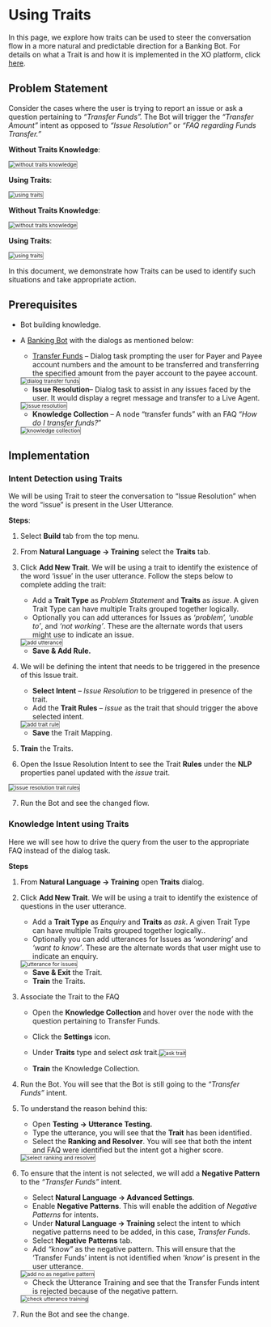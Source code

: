 # Using Traits

In this page, we explore how traits can be used to steer the conversation flow in a more natural and predictable direction for a Banking Bot. For details on what a Trait is and how it is implemented in the XO platform, click <a href="https://docsinternal-kore.github.io/docs/xo/automation/natural-language/training/traits/" target="_blank"> here</a>.

## Problem Statement

Consider the cases where the user is trying to report an issue or ask a question pertaining to _“Transfer Funds”._ The Bot will trigger the _“Transfer Amount”_ intent as opposed to _“Issue Resolution”_ or _“FAQ regarding Funds Transfer.”_

**Without Traits Knowledge**:

<img src="../images/without-traits-knowledge-problem-statement.png" alt="without traits knowledge" title="without traits knowledge" style="border: 1px solid gray; zoom:75%;">

**Using Traits**:

<img src="../images/using-traits-problem-statement.png" alt="using traits" title="using traits" style="border: 1px solid gray; zoom:75%;">

**Without Traits Knowledge**:

<img src="../images/without-traits-knowledge.png" alt="without traits knowledge" title="without traits knowledge" style="border: 1px solid gray; zoom:75%;">

**Using Traits**:

<img src="../images/using-traits.png" alt="using traits" title="using traits" style="border: 1px solid gray; zoom:75%;">

In this document, we demonstrate how Traits can be used to identify such situations and take appropriate action.

## Prerequisites

* Bot building knowledge.
* A <a href="https://docsinternal-kore.github.io/docs/xo/how-tos/build-a-banking-assistant/design-conversation-skills/create-a-sample-banking-assistant/" target="_blank">Banking Bot</a> with the dialogs as mentioned below:
    * <a href="https://docsinternal-kore.github.io/docs/xo/how-tos/build-a-banking-assistant/design-conversation-skills/create-transfer-funds-task/" target="_blank">Transfer Funds</a> – Dialog task prompting the user for Payer and Payee account numbers and the amount to be transferred and transferring the specified amount from the payer account to the payee account.
    
    <img src="../images/dialog-transfer-funds.png" alt="dialog transfer funds" title="dialog transfer funds" style="border: 1px solid gray; zoom:75%;"> 

    * **Issue Resolution**– Dialog task to assist in any issues faced by the user. It would display a regret message and transfer to a Live Agent.

    <img src="../images/issue-resolution-dialog-traits.png" alt="issue resolution" title="issue resolution" style="border: 1px solid gray; zoom:75%;">

    * **Knowledge Collection** – A node “transfer funds” with an FAQ “_How do I transfer funds?_”
    <img src="../images/knowledge-collection.png" alt="knowledge collection" title="knowledge collection" style="border: 1px solid gray; zoom:75%;">

## Implementation

### Intent Detection using Traits

We will be using Trait to steer the conversation to “Issue Resolution” when the word “issue” is present in the User Utterance.

**Steps**:

1. Select **Build** tab from the top menu.
2. From **Natural Language -> Training** select the **Traits** tab.
3. Click **Add New Trait**. We will be using a trait to identify the existence of the word ‘issue’ in the user utterance. Follow the steps below to complete adding the trait:
    * Add a **Trait Type** as _Problem Statement_ and **Traits** as _issue_. A given Trait Type can have multiple Traits grouped together logically.
    * Optionally you can add utterances for Issues as _‘problem’, ‘unable to’_, and _‘not working’_. These are the alternate words that users might use to indicate an issue.
    <img src="../images/add-utterance-for-issue.png" alt="add utterance" title="add utterance" style="border: 1px solid gray; zoom:75%;"> 

    * **Save & Add Rule.**
4. We will be defining the intent that needs to be triggered in the presence of this Issue trait.
    * **Select Intent** – _Issue Resolution_ to be triggered in presence of the trait.
    * Add the **Trait Rules** – _issue_ as the trait that should trigger the above selected intent.
    <img src="../images/add-trait-rule-issue.png" alt="add trait rule" title="add trait rule" style="border: 1px solid gray; zoom:75%;"> 

    * **Save** the Trait Mapping.
5. **Train** the Traits.
6. Open the Issue Resolution Intent to see the Trait **Rules** under the **NLP** properties panel updated with the _issue_ trait.
<img src="../images/issue-resolution-trait-rules.png" alt="issue resolution trait rules" title="issue resolution trait rules" style="border: 1px solid gray; zoom:75%;">

7. Run the Bot and see the changed flow.

### Knowledge Intent using Traits

Here we will see how to drive the query from the user to the appropriate FAQ instead of the dialog task.

**Steps**

1. From **Natural Language -> Training** open **Traits** dialog.
2. Click **Add New Trait**. We will be using a trait to identify the existence of questions in the user utterance.
    * Add a **Trait Type** as _Enquiry_ and **Traits** as _ask_. A given Trait Type can have multiple Traits grouped together logically..
    * Optionally you can add utterances for Issues as _‘wondering’_ and _‘want to know’_. These are the alternate words that user might use to indicate an enquiry.
    <img src="../images/utterance-for-issues.png" alt="utterance for issues" title="utterance for issues" style="border: 1px solid gray; zoom:75%;">

    * **Save & Exit** the Trait.
    * **Train** the Traits.
3. Associate the Trait to the FAQ
    * Open the **Knowledge Collection** and hover over the node with the question pertaining to Transfer Funds.
    * Click the **Settings** icon.
    * Under **Traits** type and select _ask_ trait.<img src="../images/ask-trait.png" alt="ask trait" title="ask trait" style="border: 1px solid gray; zoom:75%;"> 

    * **Train** the Knowledge Collection.
4. Run the Bot. You will see that the Bot is still going to the _“Transfer Funds”_ intent.
5. To understand the reason behind this:
    * Open **Testing **->** Utterance Testing.**
    * Type the utterance, you will see that the **Trait** has been identified.
    * Select the **Ranking and Resolver**. You will see that both the intent and FAQ were identified but the intent got a higher score.
    <img src="../images/select-ranking-and-resolver-traits.png" alt="select ranking and resolver" title="select ranking and resolver" style="border: 1px solid gray; zoom:75%;"> 

6. To ensure that the intent is not selected, we will add a **Negative Pattern** to the _“Transfer Funds”_ intent.
    * Select **Natural Language -> Advanced Settings**.
    * Enable **Negative Patterns**. This will enable the addition of _Negative Patterns_ for intents.
    * Under **Natural Language -> Training** select the intent to which negative patterns need to be added, in this case, _Transfer Funds_.
    * Select **Negative** **Patterns** tab.
    * Add _“know”_ as the negative pattern. This will ensure that the ‘Transfer Funds’ intent is not identified when ‘_know_‘ is present in the user utterance.
    <img src="../images/add-no-as-negative-pattern.png" alt="add no as negative pattern" title="add no as negative pattern" style="border: 1px solid gray; zoom:75%;">

    * Check the Utterance Training and see that the Transfer Funds intent is rejected because of the negative pattern.
    <img src="../images/check-utterance-training.png" alt="check utterance training" title="check utterance training" style="border: 1px solid gray; zoom:75%;">

7. Run the Bot and see the change.